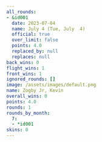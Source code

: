 ```yaml
---
all_rounds:
- &id001
  date: 2023-07-04
  name: July 4 (Tue, July  4)
  official: true
  over_limit: false
  points: 4.0
  replaced_by: null
  replaces: null
back_wins: 0
flight_wins: 1
front_wins: 1
ignored_rounds: []
image: /assets/images/default.png
name: Zogby Jr, Kevin
overall_wins: 0
points: 4.0
rounds: 1
rounds_by_month:
  7:
  - *id001
skins: 0
---
```


